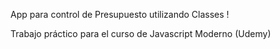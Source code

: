 App para control de Presupuesto utilizando Classes !

Trabajo práctico para el curso de Javascript Moderno (Udemy)
